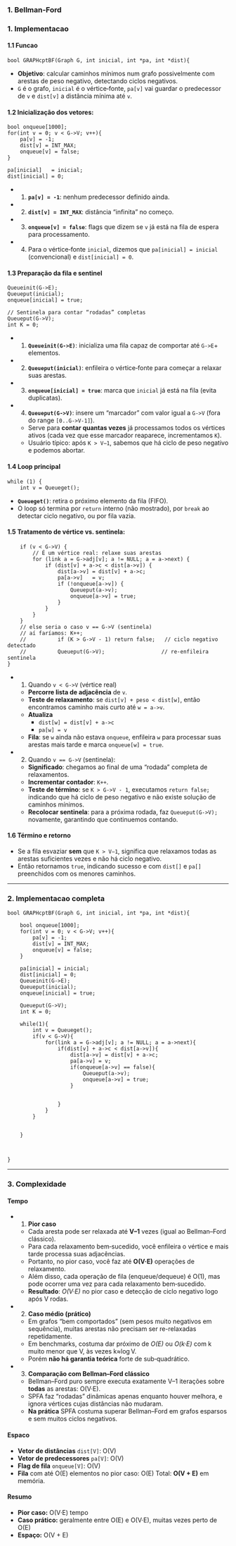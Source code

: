 
### 1. Bellman-Ford

### 1. Implementacao

#### 1.1 Funcao
```
bool GRAPHcptBF(Graph G, int inicial, int *pa, int *dist){
```
- **Objetivo**: calcular caminhos mínimos num grafo possivelmente com arestas de peso negativo, detectando ciclos negativos.
- `G` é o grafo, `inicial` é o vértice‑fonte, `pa[v]` vai guardar o predecessor de `v` e `dist[v]` a distância mínima até `v`.
#### 1.2 Inicialização dos vetores:
```
bool onqueue[1000];
for(int v = 0; v < G->V; v++){
    pa[v] = -1;
    dist[v] = INT_MAX;
    onqueue[v] = false;
}

pa[inicial]   = inicial;
dist[inicial] = 0;

```
- 1. **`pa[v] = -1`**: nenhum predecessor definido ainda.
- 2. **`dist[v] = INT_MAX`**: distância “infinita” no começo.
- 3. **`onqueue[v] = false`**: flags que dizem se `v` já está na fila de espera para processamento.
- 4. Para o vértice‑fonte `inicial`, dizemos que `pa[inicial] = inicial` (convencional) e `dist[inicial] = 0`.

#### 1.3 Preparação da fila e sentinel
```
Queueinit(G->E);
Queueput(inicial);
onqueue[inicial] = true;

// Sentinela para contar “rodadas” completas
Queueput(G->V);
int K = 0;
```
- 1. **`Queueinit(G->E)`**: inicializa uma fila capaz de comportar até `G->E`+ elementos.
- 2. **`Queueput(inicial)`**: enfileira o vértice‑fonte para começar a relaxar suas arestas.
- 3. **`onqueue[inicial] = true`**: marca que `inicial` já está na fila (evita duplicatas).
- 4. **`Queueput(G->V)`**: insere um “marcador” com valor igual a `G->V` (fora do range `[0..G->V-1]`).
	- Serve para **contar quantas vezes** já processamos todos os vértices ativos (cada vez que esse marcador reaparece, incrementamos `K`).
	- Usuário típico: após `K > V−1`, sabemos que há ciclo de peso negativo e podemos abortar.

#### 1.4 Loop principal
```
while (1) {
    int v = Queueget();
```
- **`Queueget()`**: retira o próximo elemento da fila (FIFO).
- O loop só termina por `return` interno (não mostrado), por `break` ao detectar ciclo negativo, ou por fila vazia.

#### 1.5 Tratamento de vértice vs. sentinela:
```
    if (v < G->V) {
        // É um vértice real: relaxe suas arestas
        for (link a = G->adj[v]; a != NULL; a = a->next) {
            if (dist[v] + a->c < dist[a->v]) {
                dist[a->v] = dist[v] + a->c;
                pa[a->v]   = v;
                if (!onqueue[a->v]) {
                    Queueput(a->v);
                    onqueue[a->v] = true;
                }
            }
        }
    }
    // else seria o caso v == G->V (sentinela)
    // aí faríamos: K++; 
    //          if (K > G->V - 1) return false;   // ciclo negativo detectado
    //          Queueput(G->V);                  // re-enfileira sentinela
}
```
- 1. Quando `v < G->V` (vértice real)
	- **Percorre lista de adjacência** de `v`.
	- **Teste de relaxamento**: se `dist[v] + peso < dist[w]`, então encontramos caminho mais curto até `w = a->v`.
	- **Atualiza**
		- `dist[w] = dist[v] + a->c`
		- `pa[w] = v`
	- **Fila**: se `w` ainda não estava `onqueue`, enfileira `w` para processar suas arestas mais tarde e marca `onqueue[w] = true`.
- 2. Quando `v == G->V` (sentinela):
	- **Significado**: chegamos ao final de uma “rodada” completa de relaxamentos.
	- **Incrementar contador**: `K++`.
	- **Teste de término**: se `K > G->V - 1`, executamos `return false;` indicando que há ciclo de peso negativo e não existe solução de caminhos mínimos.
	- **Recolocar sentinela**: para a próxima rodada, faz `Queueput(G->V);` novamente, garantindo que continuemos contando.
#### 1.6 Término e retorno
- Se a fila esvaziar **sem** que `K > V−1`, significa que relaxamos todas as arestas suficientes vezes e não há ciclo negativo.
- Então retornamos `true`, indicando sucesso e com `dist[]` e `pa[]` preenchidos com os menores caminhos.
---
### 2. Implementacao completa
```
bool GRAPHcptBF(Graph G, int inicial, int *pa, int *dist){

	bool onqueue[1000];
	for(int v = 0; v < G->V; v++){
		pa[v] = -1;
		dist[v] = INT_MAX;
		onqueue[v] = false;
	}

	pa[inicial] = inicial;
	dist[inicial] = 0;
	Queueinit(G->E);
	Queueput(inicial);
	onqueue[inicial] = true;

	Queueput(G->V);
	int K = 0;

	while(1){
		int v = Queueget();
		if(v < G->V){
			for(link a = G->adj[v]; a != NULL; a = a->next){
				if(dist[v] + a->c < dist[a->v]){
					dist[a->v] = dist[v] + a->c;
					pa[a->v] = v;
					if(onqueue[a->v] == false){
						Queueput(a->v);
						onqueue[a->v] = true;
					}
					
				
				}
			}
		}
	
	
	}



}
```

---
### 3. Complexidade

#### Tempo
- 1. **Pior caso**
    - Cada aresta pode ser relaxada até **V–1** vezes (igual ao Bellman–Ford clássico).
    - Para cada relaxamento bem‑sucedido, você enfileira o vértice e mais tarde processa suas adjacências.
    - Portanto, no pior caso, você faz até **O(V·E)** operações de relaxamento.
    - Além disso, cada operação de fila (enqueue/dequeue) é O(1), mas pode ocorrer uma vez para cada relaxamento bem‑sucedido.
    - **Resultado**: _O(V·E)_ no pior caso e detecção de ciclo negativo logo após V rodas.
- 2. **Caso médio (prático)**
	- Em grafos “bem comportados” (sem pesos muito negativos em sequência), muitas arestas não precisam ser re-relaxadas repetidamente.
	- Em benchmarks, costuma dar próximo de _O(E)_ ou _O(k·E)_ com k muito menor que V, às vezes k≈log V.
	- Porém **não há garantia teórica** forte de sub‑quadrático.
- 3. **Comparação com Bellman–Ford clássico**
    - Bellman–Ford puro sempre executa exatamente V–1 iterações sobre **todas** as arestas: O(V·E).
    - SPFA faz “rodadas” dinâmicas apenas enquanto houver melhora, e ignora vértices cujas distâncias não mudaram.
    - **Na prática** SPFA costuma superar Bellman–Ford em grafos esparsos e sem muitos ciclos negativos.

#### Espaco

- **Vetor de distâncias** `dist[V]`: O(V)
- **Vetor de predecessores** `pa[V]`: O(V)
- **Flag de fila** `onqueue[V]`: O(V)
- **Fila** com até O(E) elementos no pior caso: O(E)
Total: **O(V + E)** em memória.

#### Resumo
- **Pior caso:** O(V·E) tempo
- **Caso prático:** geralmente entre O(E) e O(V·E), muitas vezes perto de O(E)
- **Espaço:** O(V + E)